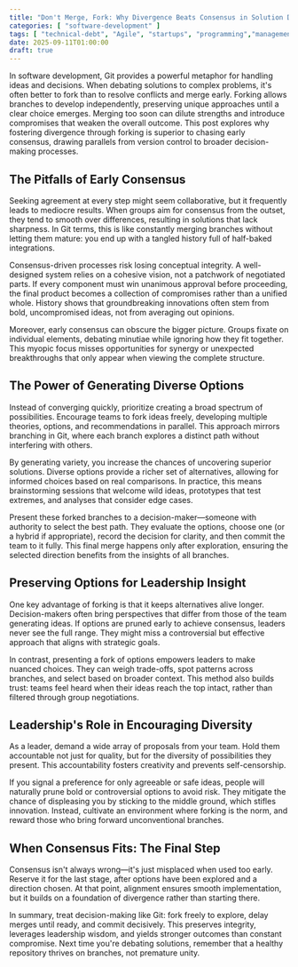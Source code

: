 ```yaml
---
title: "Don't Merge, Fork: Why Divergence Beats Consensus in Solution Debates"
categories: [ "software-development" ]
tags: [ "technical-debt", "Agile", "startups", "programming","management" ]
date: 2025-09-11T01:00:00
draft: true
---
```


In software development, Git provides a powerful metaphor for handling ideas and decisions. When debating solutions to complex problems, it's often better to fork than to resolve conflicts and merge early. Forking allows branches to develop independently, preserving unique approaches until a clear choice emerges. Merging too soon can dilute strengths and introduce compromises that weaken the overall outcome. This post explores why fostering divergence through forking is superior to chasing early consensus, drawing parallels from version control to broader decision-making processes.

## The Pitfalls of Early Consensus

Seeking agreement at every step might seem collaborative, but it frequently leads to mediocre results. When groups aim for consensus from the outset, they tend to smooth over differences, resulting in solutions that lack sharpness. In Git terms, this is like constantly merging branches without letting them mature: you end up with a tangled history full of half-baked integrations.

Consensus-driven processes risk losing conceptual integrity. A well-designed system relies on a cohesive vision, not a patchwork of negotiated parts. If every component must win unanimous approval before proceeding, the final product becomes a collection of compromises rather than a unified whole. History shows that groundbreaking innovations often stem from bold, uncompromised ideas, not from averaging out opinions.

Moreover, early consensus can obscure the bigger picture. Groups fixate on individual elements, debating minutiae while ignoring how they fit together. This myopic focus misses opportunities for synergy or unexpected breakthroughs that only appear when viewing the complete structure.

## The Power of Generating Diverse Options

Instead of converging quickly, prioritize creating a broad spectrum of possibilities. Encourage teams to fork ideas freely, developing multiple theories, options, and recommendations in parallel. This approach mirrors branching in Git, where each branch explores a distinct path without interfering with others.

By generating variety, you increase the chances of uncovering superior solutions. Diverse options provide a richer set of alternatives, allowing for informed choices based on real comparisons. In practice, this means brainstorming sessions that welcome wild ideas, prototypes that test extremes, and analyses that consider edge cases.

Present these forked branches to a decision-maker—someone with authority to select the best path. They evaluate the options, choose one (or a hybrid if appropriate), record the decision for clarity, and then commit the team to it fully. This final merge happens only after exploration, ensuring the selected direction benefits from the insights of all branches.

## Preserving Options for Leadership Insight

One key advantage of forking is that it keeps alternatives alive longer. Decision-makers often bring perspectives that differ from those of the team generating ideas. If options are pruned early to achieve consensus, leaders never see the full range. They might miss a controversial but effective approach that aligns with strategic goals.

In contrast, presenting a fork of options empowers leaders to make nuanced choices. They can weigh trade-offs, spot patterns across branches, and select based on broader context. This method also builds trust: teams feel heard when their ideas reach the top intact, rather than filtered through group negotiations.

## Leadership's Role in Encouraging Diversity

As a leader, demand a wide array of proposals from your team. Hold them accountable not just for quality, but for the diversity of possibilities they present. This accountability fosters creativity and prevents self-censorship.

If you signal a preference for only agreeable or safe ideas, people will naturally prune bold or controversial options to avoid risk. They mitigate the chance of displeasing you by sticking to the middle ground, which stifles innovation. Instead, cultivate an environment where forking is the norm, and reward those who bring forward unconventional branches.

## When Consensus Fits: The Final Step

Consensus isn't always wrong—it's just misplaced when used too early. Reserve it for the last stage, after options have been explored and a direction chosen. At that point, alignment ensures smooth implementation, but it builds on a foundation of divergence rather than starting there.

In summary, treat decision-making like Git: fork freely to explore, delay merges until ready, and commit decisively. This preserves integrity, leverages leadership wisdom, and yields stronger outcomes than constant compromise. Next time you're debating solutions, remember that a healthy repository thrives on branches, not premature unity.